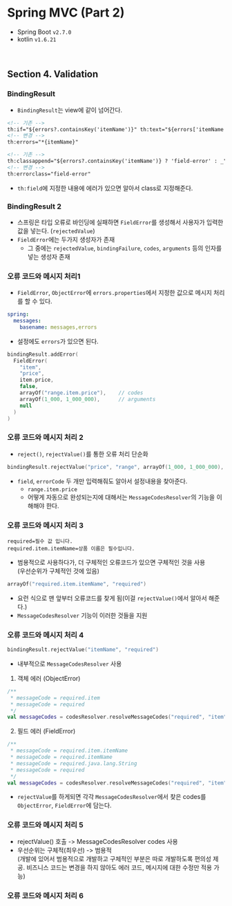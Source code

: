 # Spring MVC (Part 2)

- Spring Boot `v2.7.0`
- kotlin `v1.6.21`

<br>

## Section 4. Validation

### BindingResult
- `BindingResult`는 view에 같이 넘어간다. 

```html
<!-- 기존 -->
th:if="${errors?.containsKey('itemName')}" th:text="${errors['itemName']}"
<!-- 변경 -->
th:errors="*{itemName}"
```

```html
<!-- 기존 -->
th:classappend="${errors?.containsKey('itemName')} ? 'field-error' : _"
<!-- 변경 -->
th:errorclass="field-error"
```
- `th:field`에 지정한 내용에 에러가 있으면 알아서 class로 지정해준다.

### BindingResult 2
- 스프링은 타입 오류로 바인딩에 실패하면 `FieldError`를 생성해서 사용자가 입력한 값을 넣는다. (`rejectedValue`)
- `FieldError`에는 두가지 생성자가 존재
  - 그 중에는 `rejectedValue`, `bindingFailure`, `codes`, `arguments` 등의 인자를 넣는 생성자 존재

### 오류 코드와 메시지 처리1
- `FieldError`, `ObjectError`에 `errors.properties`에서 지정한 값으로 메시지 처리를 할 수 있다.
```yaml
spring:
  messages:
    basename: messages,errors
```
- 설정에도 `errors`가 있으면 된다.
```kotlin
bindingResult.addError(
  FieldError(
    "item",
    "price",
    item.price,
    false,
    arrayOf("range.item.price"),    // codes
    arrayOf(1_000, 1_000_000),      // arguments
    null
  )
)
```

### 오류 코드와 메시지 처리 2
- `reject()`, `rejectValue()`를 통한 오류 처리 단순화
```kotlin
bindingResult.rejectValue("price", "range", arrayOf(1_000, 1_000_000), null)
```
- `field`, `errorCode` 두 개만 입력해줘도 알아서 설정내용을 찾아준다.
  - `range.item.price`
  - 어떻게 자동으로 완성되는지에 대해서는 `MessageCodesResolver`의 기능을 이해해야 한다.

### 오류 코드와 메시지 처리 3
```properties
required=필수 값 입니다.
required.item.itemName=상품 이름은 필수입니다.
```
- 범용적으로 사용하다가, 더 구체적인 오류코드가 있으면 구체적인 것을 사용  
(우선순위가 구체적인 것에 있음)
```kotlin
arrayOf("required.item.itemName", "required")
```
- 요런 식으로 맨 앞부터 오류코드를 찾게 됨(이걸 `rejectValue()`에서 알아서 해준다.)
- `MessageCodesResolver` 기능이 이러한 것들을 지원

### 오류 코드와 메시지 처리 4
```kotlin
bindingResult.rejectValue("itemName", "required")
```
- 내부적으로 `MessageCodesResolver` 사용

1. 객체 에러 (ObjectError)
```kotlin
/**
 * messageCode = required.item
 * messageCode = required
 */
val messageCodes = codesResolver.resolveMessageCodes("required", "item")
```
2. 필드 에러 (FieldError)
```kotlin
/**
 * messageCode = required.item.itemName
 * messageCode = required.itemName
 * messageCode = required.java.lang.String
 * messageCode = required
 */
val messageCodes = codesResolver.resolveMessageCodes("required", "item", "itemName", String::class.java)
```
- `rejectValue`를 하게되면 각각 `MessageCodesResolver`에서 찾은 codes를 `ObjectError`, `FieldError`에 담는다.

### 오류 코드와 메시지 처리 5
- rejectValue() 호출 -> MessageCodesResolver codes 사용
- 우선순위는 구체적(최우선) -> 범용적  
(개발에 있어서 범용적으로 개발하고 구체적인 부분은 따로 개발하도록 편의성 제공. 비즈니스 코드는 변경을 하지 않아도 에러 코드, 메시지에 대한 수정만 적용 가능)

### 오류 코드와 메시지 처리 6
